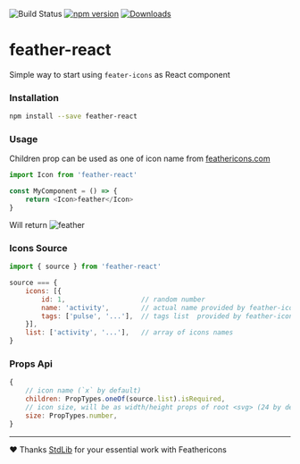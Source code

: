 ![Build Status](https://drone.dayler.dev/api/badges/iknpx/feather-react/status.svg)
[![npm version](https://badge.fury.io/js/feather-react.svg)](https://badge.fury.io/js/feather-react)
[![Downloads](http://img.shields.io/npm/dm/feather-react.svg?style=flat)](https://npmjs.org/package/feather-react)

# feather-react
Simple way to start using `feater-icons` as React component

### Installation
```bash
npm install --save feather-react
```

### Usage
Children prop can be used as one of icon name from [feathericons.com](https://feathericons.com/)

```javascript
import Icon from 'feather-react'

const MyComponent = () => {
    return <Icon>feather</Icon>
}
```

Will return ![feather](https://iknpx.github.io/feather-react/feather.svg)

### Icons Source
```javascript
import { source } from 'feather-react'

source === {
    icons: [{
        id: 1,                   // random number
        name: 'activity',        // actual name provided by feather-icons
        tags: ['pulse', '...'],  // tags list  provided by feather-icons
    }],
    list: ['activity', '...'],   // array of icons names
}

```

### Props Api
```javascript
{
    // icon name (`x` by default)
    children: PropTypes.oneOf(source.list).isRequired,
    // icon size, will be as width/height props of root <svg> (24 by default)
    size: PropTypes.number,
}
```

---

:heart: Thanks [StdLib](https://stdlib.com) for your essential work with Feathericons
